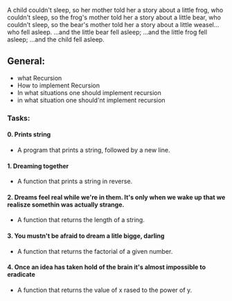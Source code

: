 A child couldn't sleep, so her mother told her a story about a little frog,
    who couldn't sleep, so the frog's mother told her a story about a little bear,
         who couldn't sleep, so the bear's mother told her a story about a little weasel... 
            who fell asleep.
         ...and the little bear fell asleep;
    ...and the little frog fell asleep;
...and the child fell asleep.

## General:
* what Recursion
* How to implement Recursion
* In what situations one should implement recursion
* in what situation one should'nt implement recursion

### Tasks:

#### 0. Prints string
* A program that prints a string, followed by a new line.

#### 1. Dreaming together
* A function that prints a string in reverse.

#### 2. Dreams feel real while we're in them. It's only when we wake up that we realisze somethin was actually strange.
* A function that returns the length of a string.

#### 3. You mustn't be afraid to dream a litle bigge, darling
* A function that returns the factorial of a given number.

#### 4. Once an idea has taken hold of the brain it's almost impossible to eradicate
* A function that returns the value of x rased to the power of y.


